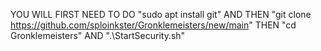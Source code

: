 YOU WILL FIRST NEED TO DO "sudo apt install git" AND THEN "git clone https://github.com/sploinkster/Gronklemeisters/new/main" THEN "cd Gronklemeisters" AND ".\StartSecurity.sh"
